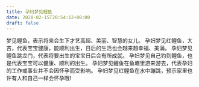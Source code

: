 ```yaml
---
title: 孕妇梦见鲤鱼
date: 2020-02-15T20:54:12+08:00
draft: false
---
```


梦见鲤鱼，表示将来会生下才艺高超、美丽、智慧的女儿。
孕妇梦见红鲤鱼，大吉，代表宝宝健康，能顺利出生，日后的生活也会越来越幸福、美满。
孕妇梦见鲤鱼跳龙门，代表将要出生的宝宝日后会有所成就。
孕妇梦见自己钓到鲤鱼，也是代表宝宝可以健康、顺利的出生。
孕妇梦见鲤鱼在鱼塘里游来游去，代表孕妇的工作或事业并不会因怀孕而受影响。
孕妇梦见红鲤鱼在水中蹦跳，预示家里也许有人和自己一样会怀孕哦!